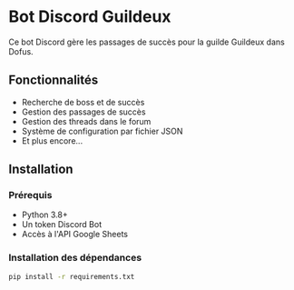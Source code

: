 # Bot Discord Guildeux

Ce bot Discord gère les passages de succès pour la guilde Guildeux dans Dofus.

## Fonctionnalités

- Recherche de boss et de succès
- Gestion des passages de succès
- Gestion des threads dans le forum
- Système de configuration par fichier JSON
- Et plus encore...

## Installation

### Prérequis

- Python 3.8+
- Un token Discord Bot
- Accès à l'API Google Sheets

### Installation des dépendances

```bash
pip install -r requirements.txt
```
